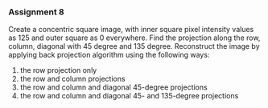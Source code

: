 ### Assignment 8 

Create a concentric square image, with inner square pixel intensity values as 125 and outer square as 0 everywhere. Find the projection along the row, column, diagonal with 45 degree and 135 degree. Reconstruct the image by applying back projection algorithm using the following ways:
1. the row projection only
2. the row and column projections
3. the row and column and diagonal 45-degree projections
4. the row and column and diagonal 45- and 135-degree projections